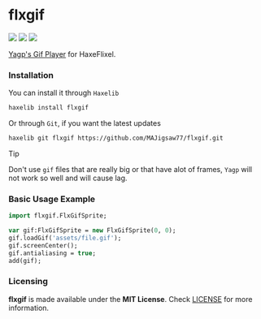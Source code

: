# flxgif

![](https://img.shields.io/github/repo-size/MAJigsaw77/flxgif) ![](https://badgen.net/github/open-issues/MAJigsaw77/flxgif) ![](https://badgen.net/badge/license/MIT/green)

[Yagp's Gif Player](https://github.com/yanrishatum/yagp/) for HaxeFlixel.

### Installation

You can install it through `Haxelib`
```bash
haxelib install flxgif
```
Or through `Git`, if you want the latest updates
```bash
haxelib git flxgif https://github.com/MAJigsaw77/flxgif.git
```

> [!TIP]
> Don't use `gif` files that are really big or that have alot of frames, `Yagp` will not work so well and will cause lag.

### Basic Usage Example

```haxe
import flxgif.FlxGifSprite;

var gif:FlxGifSprite = new FlxGifSprite(0, 0);
gif.loadGif('assets/file.gif');
gif.screenCenter();
gif.antialiasing = true;
add(gif);
```

### Licensing

**flxgif** is made available under the **MIT License**. Check [LICENSE](./LICENSE) for more information.
